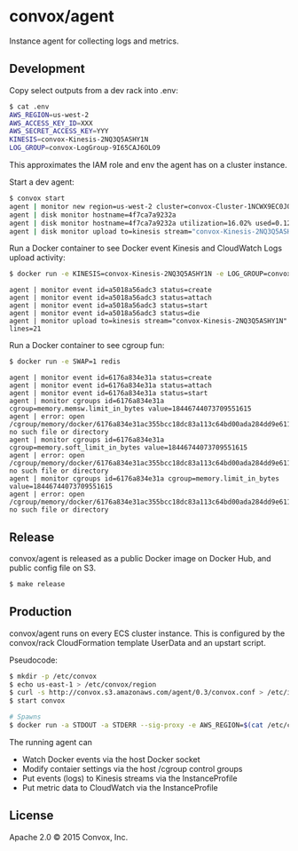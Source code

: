 # convox/agent

Instance agent for collecting logs and metrics.

## Development

Copy select outputs from a dev rack into .env:

```bash
$ cat .env
AWS_REGION=us-west-2
AWS_ACCESS_KEY_ID=XXX
AWS_SECRET_ACCESS_KEY=YYY
KINESIS=convox-Kinesis-2NQ3Q5ASHY1N
LOG_GROUP=convox-LogGroup-9I65CAJ6OLO9
```

This approximates the IAM role and env the agent has on a cluster instance.

Start a dev agent:

```bash
$ convox start
agent | monitor new region=us-west-2 cluster=convox-Cluster-1NCWX9EC0JOV4
agent | disk monitor hostname=4f7ca7a9232a
agent | disk monitor hostname=4f7ca7a9232a utilization=16.02% used=0.1209G available=0.7547G
agent | disk monitor upload to=kinesis stream="convox-Kinesis-2NQ3Q5ASHY1N" lines=1
```

Run a Docker container to see Docker event Kinesis and CloudWatch Logs upload activity:

```bash
$ docker run -e KINESIS=convox-Kinesis-2NQ3Q5ASHY1N -e LOG_GROUP=convox-LogGroup-9I65CAJ6OLO9 -e PROCESS=hello-world -e RELEASE=RXBKPDQEGDU hello-world
```

```
agent | monitor event id=a5018a56adc3 status=create
agent | monitor event id=a5018a56adc3 status=attach
agent | monitor event id=a5018a56adc3 status=start
agent | monitor event id=a5018a56adc3 status=die
agent | monitor upload to=kinesis stream="convox-Kinesis-2NQ3Q5ASHY1N" lines=21
```

Run a Docker container to see cgroup fun:

```bash
$ docker run -e SWAP=1 redis
```

```
agent | monitor event id=6176a834e31a status=create
agent | monitor event id=6176a834e31a status=attach
agent | monitor event id=6176a834e31a status=start
agent | monitor cgroups id=6176a834e31a cgroup=memory.memsw.limit_in_bytes value=18446744073709551615
agent | error: open /cgroup/memory/docker/6176a834e31ac355bcc18dc83a113c64bd00ada284dd9e61153ed18715438365/memory.memsw.limit_in_bytes: no such file or directory
agent | monitor cgroups id=6176a834e31a cgroup=memory.soft_limit_in_bytes value=18446744073709551615
agent | error: open /cgroup/memory/docker/6176a834e31ac355bcc18dc83a113c64bd00ada284dd9e61153ed18715438365/memory.soft_limit_in_bytes: no such file or directory
agent | monitor cgroups id=6176a834e31a cgroup=memory.limit_in_bytes value=18446744073709551615
agent | error: open /cgroup/memory/docker/6176a834e31ac355bcc18dc83a113c64bd00ada284dd9e61153ed18715438365/memory.limit_in_bytes: no such file or directory
```

## Release

convox/agent is released as a public Docker image on Docker Hub, and public
config file on S3.

```bash
$ make release
```

## Production

convox/agent runs on every ECS cluster instance. This is configured by the
convox/rack CloudFormation template UserData and an upstart script.

Pseudocode:

```bash
$ mkdir -p /etc/convox
$ echo us-east-1 > /etc/convox/region
$ curl -s http://convox.s3.amazonaws.com/agent/0.3/convox.conf > /etc/init/convox.conf
$ start convox

# Spawns
$ docker run -a STDOUT -a STDERR --sig-proxy -e AWS_REGION=$(cat /etc/convox/region) -v /cgroup:/cgroup -v /var/run/docker.sock:/var/run/docker.sock convox/agent:0.3
```

The running agent can

* Watch Docker events via the host Docker socket
* Modify contaier settings via the host /cgroup control groups
* Put events (logs) to Kinesis streams via the InstanceProfile
* Put metric data to CloudWatch via the InstanceProfile

## License

Apache 2.0 &copy; 2015 Convox, Inc.
